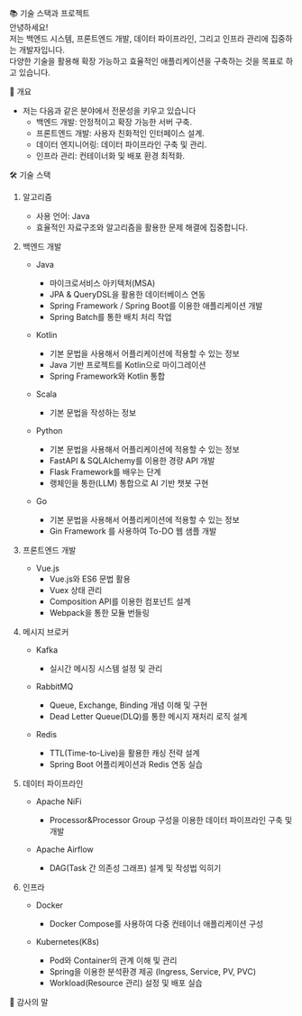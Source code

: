 📚 기술 스택과 프로젝트  
안녕하세요!  
저는 백엔드 시스템, 프론트엔드 개발, 데이터 파이프라인, 그리고 인프라 관리에 집중하는 개발자입니다.  
다양한 기술을 활용해 확장 가능하고 효율적인 애플리케이션을 구축하는 것을 목표로 하고 있습니다.

🚀 개요
- 저는 다음과 같은 분야에서 전문성을 키우고 있습니다 
  - 백엔드 개발: 안정적이고 확장 가능한 서버 구축. 
  - 프론트엔드 개발: 사용자 친화적인 인터페이스 설계. 
  - 데이터 엔지니어링: 데이터 파이프라인 구축 및 관리. 
  - 인프라 관리: 컨테이너화 및 배포 환경 최적화.

🛠️ 기술 스택
1. 알고리즘
   * 사용 언어: Java
   * 효율적인 자료구조와 알고리즘을 활용한 문제 해결에 집중합니다.

2. 백엔드 개발
   * Java
     * 마이크로서비스 아키텍처(MSA)
     * JPA & QueryDSL을 활용한 데이터베이스 연동
     * Spring Framework / Spring Boot를 이용한 애플리케이션 개발
     * Spring Batch를 통한 배치 처리 작업

   * Kotlin
     * 기본 문법을 사용해서 어플리케이션에 적용할 수 있는 정보
     * Java 기반 프로젝트를 Kotlin으로 마이그레이션
     * Spring Framework와 Kotlin 통합

   * Scala
     * 기본 문법을 작성하는 정보

   * Python
     * 기본 문법을 사용해서 어플리케이션에 적용할 수 있는 정보
     * FastAPI & SQLAlchemy를 이용한 경량 API 개발
     * Flask Framework를 배우는 단계
     * 랭체인을 통한(LLM) 통합으로 AI 기반 챗봇 구현

   * Go
     * 기본 문법을 사용해서 어플리케이션에 적용할 수 있는 정보
     * Gin Framework 를 사용하여 To-DO 웹 샘플 개발

3. 프론트엔드 개발
   * Vue.js
      * Vue.js와 ES6 문법 활용 
      * Vuex 상태 관리 
      * Composition API를 이용한 컴포넌트 설계 
      * Webpack을 통한 모듈 번들링

4. 메시지 브로커
   * Kafka
     * 실시간 메시징 시스템 설정 및 관리

   * RabbitMQ 
     * Queue, Exchange, Binding 개념 이해 및 구현 
     * Dead Letter Queue(DLQ)를 통한 메시지 재처리 로직 설계

   * Redis 
     * TTL(Time-to-Live)을 활용한 캐싱 전략 설계 
     * Spring Boot 어플리케이션과 Redis 연동 실습

5. 데이터 파이프라인
   * Apache NiFi 
     * Processor&Processor Group 구성을 이용한 데이터 파이프라인 구축 및 개발

   * Apache Airflow 
     * DAG(Task 간 의존성 그래프) 설계 및 작성법 익히기

6. 인프라
   * Docker 
     * Docker Compose를 사용하여 다중 컨테이너 애플리케이션 구성 
   
   * Kubernetes(K8s)
     * Pod와 Container의 관계 이해 및 관리 
     * Spring을 이용한 분석환경 제공 (Ingress, Service, PV, PVC)
     * Workload(Resource 관리) 설정 및 배포 실습



🌟 감사의 말
  